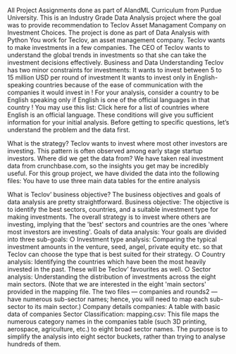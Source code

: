 All Project Assignments done as part of AIandML Curriculum from Purdue University.
This is an Industry Grade Data Analysis project where the goal was to provide recommendation to Teclov Asset Managament Company on Investment Choices. 
The project is done as part of Data Analysis with Python
You work for Teclov, an asset management company. Teclov wants to make investments in a few companies. The CEO of Teclov wants to understand the global trends in investments so that she can take the investment decisions effectively.
Business and Data Understanding
Teclov has two minor constraints for investments:
It wants to invest between 5 to 15 million USD per round of investment
It wants to invest only in English-speaking countries because of the ease of communication with the companies it would invest in ! For your analysis, consider a country to be English speaking only if English is one of the official languages in that country ! You may use this list: Click here for a list of countries where English is an official language.
These conditions will give you sufficient information for your initial analysis. Before getting to specific questions, let’s understand the problem and the data first.

What is the strategy? Teclov wants to invest where most other investors are investing. This pattern is often observed among early stage startup investors.
Where did we get the data from? We have taken real investment data from crunchbase.com, so the insights you get may be incredibly useful. For this group project, we have divided the data into the following files:
You have to use three main data tables for the entire analysis

What is Teclov’ business objective? The business objectives and goals of data analysis are pretty straightforward.
Business objective: The objective is to identify the best sectors, countries, and a suitable investment type for making investments. The overall strategy is to invest where others are investing, implying that the 'best' sectors and countries are the ones 'where most investors are investing'.
Goals of data analysis: Your goals are divided into three sub-goals: ○ Investment type analysis: Comparing the typical investment amounts in the venture, seed, angel, private equity etc. so that Teclov can choose the type that is best suited for their strategy. ○ Country analysis: Identifying the countries which have been the most heavily invested in the past. These will be Teclov’ favourites as well. ○ Sector analysis: Understanding the distribution of investments across the eight main sectors. (Note that we are interested in the eight 'main sectors' provided in the mapping file. The two files — companies and rounds2 — have numerous sub-sector names; hence, you will need to map each sub-sector to its main sector.)
Company details companies: A table with basic data of companies
Sector Classification: mapping.csv: This file maps the numerous category names in the companies table (such 3D printing, aerospace, agriculture, etc.) to eight broad sector names. The purpose is to simplify the analysis into eight sector buckets, rather than trying to analyse hundreds of them.
